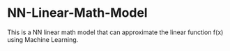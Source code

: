# NN-Linear-Math-Model
This is a NN linear math model that can approximate the linear function f(x) using Machine Learning.
